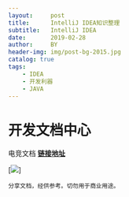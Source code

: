 ```yaml
---
layout:     post
title:      IntelliJ IDEA知识整理
subtitle:   IntelliJ IDEA
date:       2019-02-28
author:     BY
header-img: img/post-bg-2015.jpg
catalog: true
tags:
    - IDEA
    - 开发利器
    - JAVA
---
```


# 开发文档中心

电竞文档   [**链接地址**](http://alonemou.github.io/file/IntelliJ_IDEA_操作手册.pdf)

[![](https://alonemou.github.io/file/image/qing_02.jpg)]

```
分享文档，经供参考。切勿用于商业用途。
```
